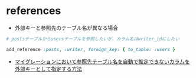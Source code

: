 # references
- 外部キーと参照先のテーブル名が異なる場合

```ruby
# postsテーブルからusersテーブルを参照したいが、カラム名はwriter_idにしたい

add_reference :posts, :writer, foreign_key: { to_table: :users }
```

- [マイグレーションにおいて参照先テーブル名を自動で推定できないカラムを外部キーとして指定する方法](https://qiita.com/kymmt90/items/03cb9366ff87db69f539)
